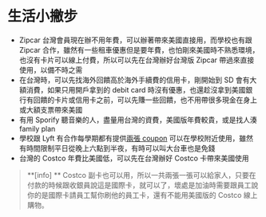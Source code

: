 # 生活小撇步

* Zipcar 台灣會員現在辦不用年費，可以辦著帶來美國直接用，而學校也有跟 Zipcar 合作，雖然有一些租車優惠但是要年費，也怕剛來美國時不熟悉環境，也沒有卡片可以線上付費，所以可以先在台灣辦好台灣版 Zipcar 帶過來直接使用，以備不時之需
* 在台灣時，可以先找海外回饋高於海外手續費的信用卡，剛開始到 SD 會有大額消費，如果只用開戶拿到的 debit card 時沒有優惠，也還趁沒拿到美國銀行有回饋的卡片或信用卡之前，可以先賺一些回饋，也不用帶很多現金在身上或大額支票帶來美國
* 有用 Sporify 聽音樂的人，盡量用台灣的資費，美國版年費較貴，或是找人湊 family plan
* 學校跟 Lyft 有合作每學期都有提供[兩張 coupon](https://finance.ucsd.edu/SafeRides/Home?fbclid=IwAR0dLbMSERViVsesN_2YApwmIRJGaxrvDyh84bq-fN9qQ6jGSmvVo4jNE9U) 可以在學校附近使用，雖然有時間限制平日從晚上六點到半夜，有時可以叫大台車也是免錢
* 台灣的 Costco 年費比美國低，可以先在台灣辦好 Costco 卡帶來美國使用


> **[info] **
> Costco 副卡也可以用，所以一共兩張一張可以給家人，只要在付款的時候跟收銀員說這是國際卡，就可以了，壞處是加油時需要跟員工說你的是國際卡請員工幫你刷他的員工卡，還有不能用美國版的 Costco 線上購物。

